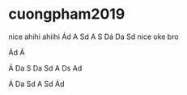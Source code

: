 # cuongpham2019
nice
ahihi
ahiihi
Ád
A
Sd
A
S
Dá
Da
Sd
nice oke bro

Ád
Á

Á
Da
S
Da
Sd
A
Ds
Ad

Á
Da
Sd
A
Sd
Ád
